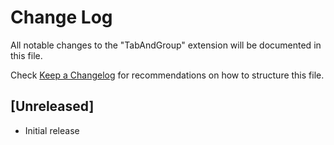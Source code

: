 # Change Log

All notable changes to the "TabAndGroup" extension will be documented in this file.

Check [Keep a Changelog](http://keepachangelog.com/) for recommendations on how to structure this file.

## [Unreleased]

- Initial release